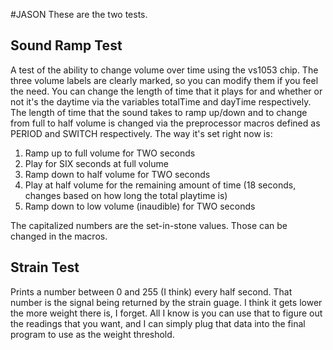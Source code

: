 #JASON
These are the two tests.

## Sound Ramp Test
A test of the ability to change volume over time using the vs1053 chip. The three volume labels are clearly marked, so you can modify them if you feel the need. You can change the length of time that it plays for and whether or not it's the daytime via the variables totalTime and dayTime respectively. The length of time that the sound takes to ramp up/down and to change from full to half volume is changed via the preprocessor macros defined as PERIOD and SWITCH respectively. The way it's set right now is:

1. Ramp up to full volume for TWO seconds
2. Play for SIX seconds at full volume
3. Ramp down to half volume for TWO seconds
4. Play at half volume for the remaining amount of time (18 seconds, changes based on how long the total playtime is)
5. Ramp down to low volume (inaudible) for TWO seconds

The capitalized numbers are the set-in-stone values. Those can be changed in the macros.

## Strain Test
Prints a number between 0 and 255 (I think) every half second. That number is the signal being returned by the strain guage. I think it gets lower the more weight there is, I forget. All I know is you can use that to figure out the readings that you want, and I can simply plug that data into the final program to use as the weight threshold.
